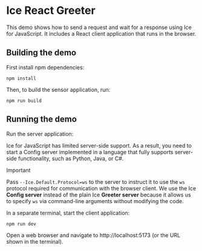# Ice React Greeter

This demo shows how to send a request and wait for a response using Ice for JavaScript. It includes a React client
application that runs in the browser.

## Building the demo

First install npm dependencies:

```shell
npm install
```

Then, to build the sensor application, run:

```shell
npm run build
```

## Running the demo

Run the server application:

Ice for JavaScript has limited server-side support. As a result, you need to start a Config server implemented in a
language that fully supports server-side functionality, such as Python, Java, or C#.

> [!IMPORTANT]
> Pass `--Ice.Default.Protocol=ws` to the server to instruct it to use the `ws` protocol required for communication
> with the browser client. We use the Ice **Config server** instead of the plain Ice **Greeter server** because it
> allows us to specify `ws` via command-line arguments without modifying the code.

In a separate terminal, start the client application:

```shell
npm run dev
```

Open a web browser and navigate to http://localhost:5173 (or the URL shown in the terminal).
